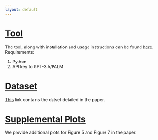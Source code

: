 ```yaml
---
layout: default
---
```


[//]: # (# Table of Contents)


# [Tool](https://github.com/PyCraftTool/PyCraft)
The tool, along with installation and usage instructions can be found [here](https://github.com/PyCraftTool/PyCraft).
Requirements:
1. Python
2. API key to GPT-3.5/PALM


# [Dataset](/dataset)
[This](/dataset) link contains the datset detailed in the paper.

# [Supplemental Plots](/plots)
We provide additional plots for Figure 5 and Figure 7 in the paper.
